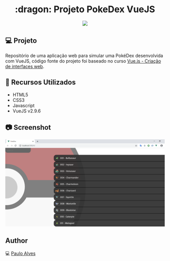 <h1 align="center">:dragon: Projeto PokeDex VueJS</h1>

<p align="center">
   <a href="https://vuejs.org/"><img src="https://img.shields.io/badge/VueJS-v2.9.6-green"></a>
</p>

## :computer: Projeto
Repositório de uma aplicação web para simular uma PokéDex desenvolvida com VueJS, código fonte do projeto foi baseado no curso
[Vue.js - Criação de interfaces web](https://www.treinaweb.com.br/curso/criando-interfaces-web-com-vuejs-completo).

## :wrench: Recursos Utilizados
- HTML5
- CSS3
- Javascript
- VueJS v2.9.6

## :camera: Screenshot
![screenshot](https://github.com/PauloAlves8039/Projeto-PokeDex-VueJS/blob/master/assets/image/screenshot.png)

## Author
:computer: [Paulo Alves](https://github.com/PauloAlves8039)
